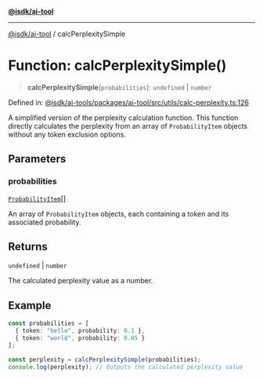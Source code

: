 [**@isdk/ai-tool**](../README.md)

***

[@isdk/ai-tool](../globals.md) / calcPerplexitySimple

# Function: calcPerplexitySimple()

> **calcPerplexitySimple**(`probabilities`): `undefined` \| `number`

Defined in: [@isdk/ai-tools/packages/ai-tool/src/utils/calc-perplexity.ts:126](https://github.com/isdk/ai-tool.js/blob/e883e341c67e937e7d3a3e95e8bc56844896f5a3/src/utils/calc-perplexity.ts#L126)

A simplified version of the perplexity calculation function.
This function directly calculates the perplexity from an array
of `ProbabilityItem` objects without any token exclusion options.

## Parameters

### probabilities

[`ProbabilityItem`](../interfaces/ProbabilityItem.md)[]

An array of `ProbabilityItem` objects, each containing
                       a token and its associated probability.

## Returns

`undefined` \| `number`

The calculated perplexity value as a number.

## Example

```typescript
const probabilities = [
  { token: "hello", probability: 0.1 },
  { token: "world", probability: 0.05 }
];

const perplexity = calcPerplexitySimple(probabilities);
console.log(perplexity); // Outputs the calculated perplexity value
```
